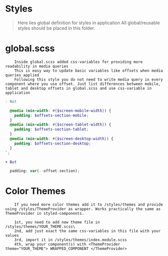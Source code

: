 # Styles

> Here lies global definition for styles in application
> All global/reusable styles should be placed in this folder.

# global.scss

        Inside global.scss added css-variables for providing more readability in media queries
        This is easy way to update basic variables like offsets when media queries applied
        Following this style you do not need to write media query in every component where you use offset. Just list differences between mobile, tablet and desktop offsets in global.scss and use css-variable in application

```diff
- Not
```

```scss
  @media (min-width: #{$screen-mobile-width}) {
    padding: $offsets-section-mobile;
  }
  @media (min-width: #{$screen-tablet-width}) {
    padding: $offsets-section-tablet;
  }
  @media (min-width: #{$screen-desktop-width}) {
    padding: $offsets-section-desktop;
  }
`;
```

```diff
+ But
```

```jsx
  padding: var(--offset-section);
```

# Color Themes

        If you need more color themes add it to /styles/themes and provide using /styles/ThemeProvider as wrapper. Works practically the same as ThemeProvider in styled-components.

        1st, you need to add new theme file in /styles/themes/YOUR_THEME.scss\
        2nd, add just exact the same css-variables in this file with your values
        3rd, import it in /styles/themes/index.module.scss
        4th, wrap your component(s) with <ThemeProvider theme="YOUR_THEME"> WRAPPED_COMPONENT </ThemeProvider>
